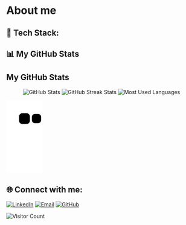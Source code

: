 # About me

## 🚀 Tech Stack:

## 📊 My GitHub Stats

## My GitHub Stats

<p align="center">
  <!-- GitHub Stats Card -->
  <img src="https://github-readme-stats.vercel.app/api?username=EmmaJson&show_icons=true&theme=great-gatsby&layout=compact" alt="GitHub Stats" />

  <!-- GitHub Streak Stats -->
  <img src="https://github-readme-streak-stats.herokuapp.com/?user=EmmaJson&theme=great-gatsby" alt="GitHub Streak Stats" />

  <!-- GitHub Languages -->
  <img src="https://github-readme-stats.vercel.app/api/top-langs/?username=EmmaJson&theme=great-gatsby&layout=compact" alt="Most Used Languages" />
</p>


![GitHub Snake Animation](https://github.com/EmmaJson/EmmaJson/blob/main/github-snake.svg)

## 🌐 Connect with me:

[![LinkedIn](https://img.shields.io/badge/LinkedIn-blue?style=for-the-badge&logo=linkedin)](https://linkedin.com/in/your-linkedin) 
[![Email](https://img.shields.io/badge/Email-D14836?style=for-the-badge&logo=gmail&logoColor=white)](mailto:your-email@example.com)
[![GitHub](https://img.shields.io/badge/GitHub-100000?style=for-the-badge&logo=github&logoColor=white)](https://github.com/your-github)

![Visitor Count](https://komarev.com/ghpvc/?username=EmmaJson&color=brightgreen)
